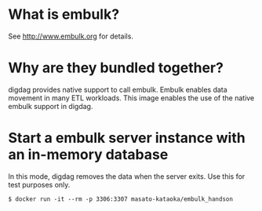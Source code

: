 # What is embulk?
See http://www.embulk.org for details.

# Why are they bundled together?
digdag provides native support to call embulk. Embulk enables data movement in many ETL workloads. This image enables the use of the native embulk support in digdag.

# Start a embulk server instance with an in-memory database
In this mode, digdag removes the data when the server exits. Use this for test purposes only.

    $ docker run -it --rm -p 3306:3307 masato-kataoka/embulk_handson

